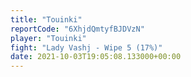 ```yaml
---
title: "Touinki"
reportCode: "6XhjdQmtyfBJDVzN"
player: "Touinki"
fight: "Lady Vashj - Wipe 5 (17%)"
date: 2021-10-03T19:05:08.133000+00:00
---
```

